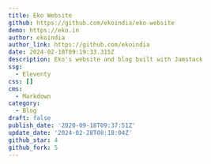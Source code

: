 ```yaml
---
title: Eko Website
github: https://github.com/ekoindia/eko-website
demo: https://eko.in
author: ekoindia
author_link: https://github.com/ekoindia
date: 2024-02-18T09:19:33.315Z
description: Eko's website and blog built with Jamstack
ssg:
  - Eleventy
css: []
cms:
  - Markdown
category:
  - Blog
draft: false
publish_date: '2020-09-18T09:37:51Z'
update_date: '2024-02-28T08:18:04Z'
github_star: 4
github_fork: 5
---
```

